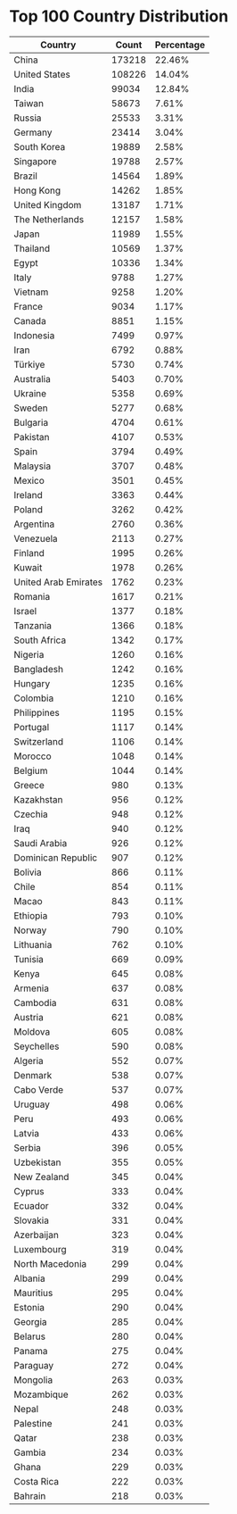 # Top 100 Country Distribution
| Country | Count | Percentage |
|----|----|----|
| China | 173218 | 22.46% |
| United States | 108226 | 14.04% |
| India | 99034 | 12.84% |
| Taiwan | 58673 | 7.61% |
| Russia | 25533 | 3.31% |
| Germany | 23414 | 3.04% |
| South Korea | 19889 | 2.58% |
| Singapore | 19788 | 2.57% |
| Brazil | 14564 | 1.89% |
| Hong Kong | 14262 | 1.85% |
| United Kingdom | 13187 | 1.71% |
| The Netherlands | 12157 | 1.58% |
| Japan | 11989 | 1.55% |
| Thailand | 10569 | 1.37% |
| Egypt | 10336 | 1.34% |
| Italy | 9788 | 1.27% |
| Vietnam | 9258 | 1.20% |
| France | 9034 | 1.17% |
| Canada | 8851 | 1.15% |
| Indonesia | 7499 | 0.97% |
| Iran | 6792 | 0.88% |
| Türkiye | 5730 | 0.74% |
| Australia | 5403 | 0.70% |
| Ukraine | 5358 | 0.69% |
| Sweden | 5277 | 0.68% |
| Bulgaria | 4704 | 0.61% |
| Pakistan | 4107 | 0.53% |
| Spain | 3794 | 0.49% |
| Malaysia | 3707 | 0.48% |
| Mexico | 3501 | 0.45% |
| Ireland | 3363 | 0.44% |
| Poland | 3262 | 0.42% |
| Argentina | 2760 | 0.36% |
| Venezuela | 2113 | 0.27% |
| Finland | 1995 | 0.26% |
| Kuwait | 1978 | 0.26% |
| United Arab Emirates | 1762 | 0.23% |
| Romania | 1617 | 0.21% |
| Israel | 1377 | 0.18% |
| Tanzania | 1366 | 0.18% |
| South Africa | 1342 | 0.17% |
| Nigeria | 1260 | 0.16% |
| Bangladesh | 1242 | 0.16% |
| Hungary | 1235 | 0.16% |
| Colombia | 1210 | 0.16% |
| Philippines | 1195 | 0.15% |
| Portugal | 1117 | 0.14% |
| Switzerland | 1106 | 0.14% |
| Morocco | 1048 | 0.14% |
| Belgium | 1044 | 0.14% |
| Greece | 980 | 0.13% |
| Kazakhstan | 956 | 0.12% |
| Czechia | 948 | 0.12% |
| Iraq | 940 | 0.12% |
| Saudi Arabia | 926 | 0.12% |
| Dominican Republic | 907 | 0.12% |
| Bolivia | 866 | 0.11% |
| Chile | 854 | 0.11% |
| Macao | 843 | 0.11% |
| Ethiopia | 793 | 0.10% |
| Norway | 790 | 0.10% |
| Lithuania | 762 | 0.10% |
| Tunisia | 669 | 0.09% |
| Kenya | 645 | 0.08% |
| Armenia | 637 | 0.08% |
| Cambodia | 631 | 0.08% |
| Austria | 621 | 0.08% |
| Moldova | 605 | 0.08% |
| Seychelles | 590 | 0.08% |
| Algeria | 552 | 0.07% |
| Denmark | 538 | 0.07% |
| Cabo Verde | 537 | 0.07% |
| Uruguay | 498 | 0.06% |
| Peru | 493 | 0.06% |
| Latvia | 433 | 0.06% |
| Serbia | 396 | 0.05% |
| Uzbekistan | 355 | 0.05% |
| New Zealand | 345 | 0.04% |
| Cyprus | 333 | 0.04% |
| Ecuador | 332 | 0.04% |
| Slovakia | 331 | 0.04% |
| Azerbaijan | 323 | 0.04% |
| Luxembourg | 319 | 0.04% |
| North Macedonia | 299 | 0.04% |
| Albania | 299 | 0.04% |
| Mauritius | 295 | 0.04% |
| Estonia | 290 | 0.04% |
| Georgia | 285 | 0.04% |
| Belarus | 280 | 0.04% |
| Panama | 275 | 0.04% |
| Paraguay | 272 | 0.04% |
| Mongolia | 263 | 0.03% |
| Mozambique | 262 | 0.03% |
| Nepal | 248 | 0.03% |
| Palestine | 241 | 0.03% |
| Qatar | 238 | 0.03% |
| Gambia | 234 | 0.03% |
| Ghana | 229 | 0.03% |
| Costa Rica | 222 | 0.03% |
| Bahrain | 218 | 0.03% |
